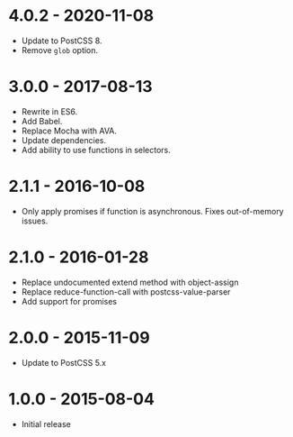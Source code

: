 # 4.0.2 - 2020-11-08
* Update to PostCSS 8.
* Remove `glob` option. 

# 3.0.0 - 2017-08-13
* Rewrite in ES6.
* Add Babel.
* Replace Mocha with AVA.
* Update dependencies.
* Add ability to use functions in selectors.

# 2.1.1 - 2016-10-08
* Only apply promises if function is asynchronous. Fixes out-of-memory issues.

# 2.1.0 - 2016-01-28
* Replace undocumented extend method with object-assign
* Replace reduce-function-call with postcss-value-parser
* Add support for promises

# 2.0.0 - 2015-11-09
* Update to PostCSS 5.x

# 1.0.0 - 2015-08-04
* Initial release
